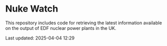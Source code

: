 # Nuke Watch

This repository includes code for retrieving the latest information available on the output of EDF nuclear power plants in the UK.

Last updated: 2025-04-04 12:29